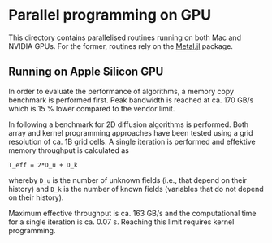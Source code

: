 # Parallel programming on GPU
This directory contains parallelised routines running on both Mac and NVIDIA GPUs. For the former, routines rely on the [Metal.jl](https://github.com/JuliaGPU/Metal.jl) package. 

## Running on Apple Silicon GPU
In order to evaluate the performance of algorithms, a memory copy benchmark is performed first. Peak bandwidth is reached at ca. 170 GB/s which is 15 % lower compared to the vendor limit.

In following a benchmark for 2D diffusion algorithms is performed. Both array and kernel programming approaches have been tested using a grid resolution of ca. 1B grid cells. A single iteration is performed and effektive memory throughput is calculated as 

```
T_eff = 2*D_u + D_k
```
whereby `D_u` is the number of unknown fields (i.e., that depend on their history) and `D_k` is the number of known fields (variables that do not depend on their history). 

Maximum effective throughput is ca. 163 GB/s and the computational time for a single iteration is ca. 0.07 s. Reaching this limit requires kernel programming.